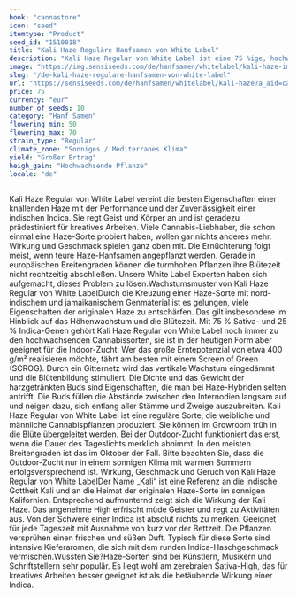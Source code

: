 ```yaml
---
book: "cannastore"
icon: "seed"
itemtype: "Product"
seed_id: "1510018"
title: "Kali Haze Reguläre Hanfsamen von White Label"
description: "Kali Haze Regular von White Label ist eine 75 %ige, hochwachsende Sativa mit aufmunterndem High. Die Blütezeit ist kurz, das Ertragspotenzial groß."
image: "https://img.sensiseeds.com/de/hanfsamen/whitelabel/kali-haze-image.png"
slug: "/de-kali-haze-regulare-hanfsamen-von-white-label"
url: "https://sensiseeds.com/de/hanfsamen/whitelabel/kali-haze?a_aid=cannastore"
price: 75
currency: "eur"
number_of_seeds: 10
category: "Hanf Samen"
flowering_min: 50
flowering_max: 70
strain_type: "Regular"
climate_zone: "Sonniges / Mediterranes Klima"
yield: "Großer Ertrag"
heigh_gain: "Hochwachsende Pflanze"
locale: "de"
---
```

Kali Haze Regular von White Label vereint die besten Eigenschaften einer knallenden Haze mit der Performance und der Zuverlässigkeit einer indischen Indica. Sie regt Geist und Körper an und ist geradezu prädestiniert für kreatives Arbeiten. Viele Cannabis-Liebhaber, die schon einmal eine Haze-Sorte probiert haben, wollen gar nichts anderes mehr. Wirkung und Geschmack spielen ganz oben mit. Die Ernüchterung folgt meist, wenn teure Haze-Hanfsamen angepflanzt werden. Gerade in europäischen Breitengraden können die turmhohen Pflanzen ihre Blütezeit nicht rechtzeitig abschließen. Unsere White Label Experten haben sich aufgemacht, dieses Problem zu lösen.Wachstumsmuster von Kali Haze Regular von White LabelDurch die Kreuzung einer Haze-Sorte mit nord-indischem und jamaikanischem Genmaterial ist es gelungen, viele Eigenschaften der originalen Haze zu entschärfen. Das gilt insbesondere im Hinblick auf das Höhenwachstum und die Blütezeit. Mit 75 % Sativa- und 25 % Indica-Genen gehört Kali Haze Regular von White Label noch immer zu den hochwachsenden Cannabissorten, sie ist in der heutigen Form aber geeignet für die Indoor-Zucht. Wer das große Erntepotenzial von etwa 400 g/m² realisieren möchte, fährt am besten mit einem Screen of Green (SCROG). Durch ein Gitternetz wird das vertikale Wachstum eingedämmt und die Blütenbildung stimuliert. Die Dichte und das Gewicht der harzgetränkten Buds sind Eigenschaften, die man bei Haze-Hybriden selten antrifft. Die Buds füllen die Abstände zwischen den Internodien langsam auf und neigen dazu, sich entlang aller Stämme und Zweige auszubreiten. Kali Haze Regular von White Label ist eine reguläre Sorte, die weibliche und männliche Cannabispflanzen produziert. Sie können im Growroom früh in die Blüte übergeleitet werden. Bei der Outdoor-Zucht funktioniert das erst, wenn die Dauer des Tageslichts merklich abnimmt. In den meisten Breitengraden ist das im Oktober der Fall. Bitte beachten Sie, dass die Outdoor-Zucht nur in einem sonnigen Klima mit warmen Sommern erfolgsversprechend ist. Wirkung, Geschmack und Geruch von Kali Haze Regular von White LabelDer Name „Kali“ ist eine Referenz an die indische Gottheit Kali und an die Heimat der originalen Haze-Sorte im sonnigen Kalifornien. Entsprechend aufmunternd zeigt sich die Wirkung der Kali Haze. Das angenehme High erfrischt müde Geister und regt zu Aktivitäten aus. Von der Schwere einer Indica ist absolut nichts zu merken. Geeignet für jede Tageszeit mit Ausnahme von kurz vor der Bettzeit. Die Pflanzen versprühen einen frischen und süßen Duft. Typisch für diese Sorte sind intensive Kieferaromen, die sich mit dem runden Indica-Haschgeschmack vermischen.Wussten Sie?Haze-Sorten sind bei Künstlern, Musikern und Schriftstellern sehr populär. Es liegt wohl am zerebralen Sativa-High, das für kreatives Arbeiten besser geeignet ist als die betäubende Wirkung einer Indica.
